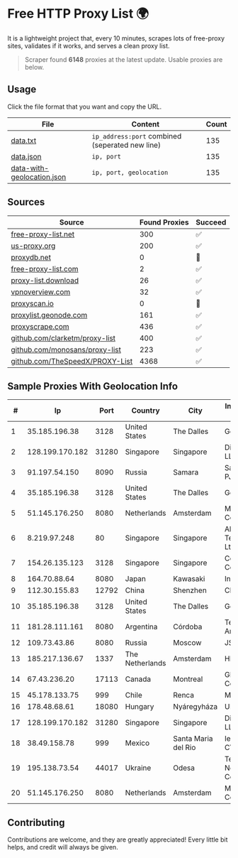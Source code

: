 
# Free HTTP Proxy List 🌍

It is a lightweight project that, every 10 minutes, scrapes lots of free-proxy sites, validates if it works, and serves a clean proxy list.


> Scraper found **6148** proxies at the latest update. Usable proxies are below.

## Usage

Click the file format that you want and copy the URL.


|File|Content|Count|
|----|-------|-----|
|[data.txt](https://raw.githubusercontent.com/themiralay/Proxy-List-World/master/data.txt)|`ip_address:port` combined (seperated new line)|135|
|[data.json](https://raw.githubusercontent.com/themiralay/Proxy-List-World/master/data.json)|`ip, port`|135|
|[data-with-geolocation.json](https://raw.githubusercontent.com/themiralay/Proxy-List-World/master/data-with-geolocation.json)|`ip, port, geolocation`|135|

## Sources

|Source|Found Proxies|Succeed|
|------|-------------|-------|
|[free-proxy-list.net](https://free-proxy-list.net)|300|✅|
|[us-proxy.org](https://www.us-proxy.org)|200|✅|
|[proxydb.net](http://proxydb.net)|0|🚫|
|[free-proxy-list.com](https://free-proxy-list.com/?page=&port=&type%5B%5D=http&type%5B%5D=https&up_time=0&search=Search)|2|✅|
|[proxy-list.download](https://www.proxy-list.download/HTTP)|26|✅|
|[vpnoverview.com](https://vpnoverview.com/privacy/anonymous-browsing/free-proxy-servers)|32|✅|
|[proxyscan.io](https://www.proxyscan.io)|0|🚫|
|[proxylist.geonode.com](https://proxylist.geonode.com/api/proxy-list?limit=300&page=1&sort_by=lastChecked&sort_type=desc&protocols=http,https)|161|✅|
|[proxyscrape.com](https://api.proxyscrape.com/v2/?request=displayproxies&protocol=http&timeout=10000&country=all&ssl=all&anonymity=all)|436|✅|
|[github.com/clarketm/proxy-list](https://raw.githubusercontent.com/clarketm/proxy-list/master/proxy-list-raw.txt)|400|✅|
|[github.com/monosans/proxy-list](https://raw.githubusercontent.com/monosans/proxy-list/main/proxies/http.txt)|223|✅|
|[github.com/TheSpeedX/PROXY-List](https://raw.githubusercontent.com/TheSpeedX/PROXY-List/master/http.txt)|4368|✅|


## Sample Proxies With Geolocation Info

|#|Ip|Port|Country|City|Internet Service Provider|
|-|--|----|-------|----|-------------------------|
|1|35.185.196.38|3128|United States|The Dalles|Google LLC|
|2|128.199.170.182|31280|Singapore|Singapore|DigitalOcean, LLC|
|3|91.197.54.150|8090|Russia|Samara|SamaraEnergo PJSC|
|4|35.185.196.38|3128|United States|The Dalles|Google LLC|
|5|51.145.176.250|8080|Netherlands|Amsterdam|Microsoft Corporation|
|6|8.219.97.248|80|Singapore|Singapore|Alibaba (US) Technology Co., Ltd.|
|7|154.26.135.123|3128|Singapore|Singapore|Cogent Communications|
|8|164.70.88.64|8080|Japan|Kawasaki|InfoSphere|
|9|112.30.155.83|12792|China|Shenzhen|China Mobile|
|10|35.185.196.38|3128|United States|The Dalles|Google LLC|
|11|181.28.111.161|8080|Argentina|Córdoba|Telecom Argentina S.A|
|12|109.73.43.86|8080|Russia|Moscow|JSC Mastertel|
|13|185.217.136.67|1337|The Netherlands|Amsterdam|Hbing Limited|
|14|67.43.236.20|17113|Canada|Montreal|GloboTech Communications|
|15|45.178.133.75|999|Chile|Renca|Mundonet S.p.A|
|16|178.48.68.61|18080|Hungary|Nyáregyháza|UPC|
|17|128.199.170.182|31280|Singapore|Singapore|DigitalOcean, LLC|
|18|38.49.158.78|999|Mexico|Santa Maria del Rio|Ientc S De RL De CV|
|19|195.138.73.54|44017|Ukraine|Odesa|TeNeT Networking Centre|
|20|51.145.176.250|8080|Netherlands|Amsterdam|Microsoft Corporation|



## Contributing

Contributions are welcome, and they are greatly appreciated! Every
little bit helps, and credit will always be given.

